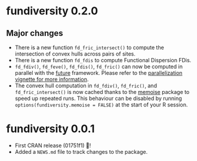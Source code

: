 # fundiversity 0.2.0

## Major changes

* There is a new function `fd_fric_intersect()` to compute the intersection of
convex hulls across pairs of sites.
* There is a new function `fd_fdis` to compute Functional Dispersion FDis.
* `fd_fdiv()`, `fd_feve()`,  `fd_fdis()`, `fd_fric()` can now be computed in
parallel with the [future](https://cran.r-project.org/package=future) framework. 
Please refer to the [parallelization vignette for more information](https://bisaloo.github.io/fundiversity/articles/parallel.html).
* The convex hull computation in `fd_fdiv()`, `fd_fric()`, and 
`fd_fric_intersect()` is now cached thanks to the 
[memoise](https://memoise.r-lib.org/) package to speed up repeated runs. This 
behaviour can be disabled by running `options(fundiversity.memoise = FALSE)` at
the start of your R session.

# fundiversity 0.0.1

* First CRAN release (01751f1) :tada:!
* Added a `NEWS.md` file to track changes to the package.
